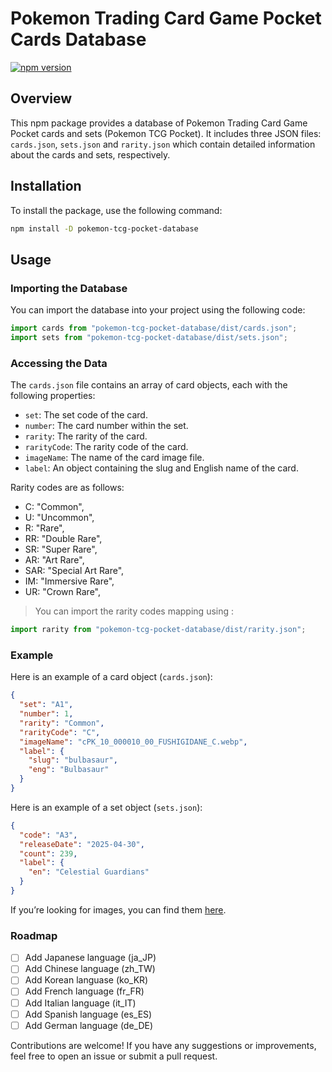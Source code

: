 # Pokemon Trading Card Game Pocket Cards Database

[![npm version](https://badge.fury.io/js/pokemon-tcg-pocket-database.svg)](https://www.npmjs.com/package/pokemon-tcg-pocket-database)

## Overview

This npm package provides a database of Pokemon Trading Card Game Pocket cards and sets (Pokemon TCG Pocket). 
It includes three JSON files: `cards.json`, `sets.json` and `rarity.json` which contain detailed information about the cards and sets, respectively.

## Installation

To install the package, use the following command:

```bash
npm install -D pokemon-tcg-pocket-database
```

## Usage

### Importing the Database

You can import the database into your project using the following code:

```js
import cards from "pokemon-tcg-pocket-database/dist/cards.json";
import sets from "pokemon-tcg-pocket-database/dist/sets.json";
```

### Accessing the Data

The `cards.json` file contains an array of card objects, each with the following properties:

- `set`: The set code of the card.
- `number`: The card number within the set.
- `rarity`: The rarity of the card.
- `rarityCode`: The rarity code of the card.
- `imageName`: The name of the card image file.
- `label`: An object containing the slug and English name of the card.

Rarity codes are as follows:

- C: "Common",
- U: "Uncommon",
- R: "Rare",
- RR: "Double Rare",
- SR: "Super Rare",
- AR: "Art Rare",
- SAR: "Special Art Rare",
- IM: "Immersive Rare",
- UR: "Crown Rare",

> You can import the rarity codes mapping using :

```js
import rarity from "pokemon-tcg-pocket-database/dist/rarity.json";
```

### Example

Here is an example of a card object (`cards.json`):

```json
{
  "set": "A1",
  "number": 1,
  "rarity": "Common",
  "rarityCode": "C",
  "imageName": "cPK_10_000010_00_FUSHIGIDANE_C.webp",
  "label": {
    "slug": "bulbasaur",
    "eng": "Bulbasaur"
  }
}
```

Here is an example of a set object (`sets.json`):

```json
{
  "code": "A3",
  "releaseDate": "2025-04-30",
  "count": 239,
  "label": {
    "en": "Celestial Guardians"
  }
}
```

If you’re looking for images, you can find them [here](https://github.com/flibustier/pokemon-tcg-exchange/tree/main/public/images/cards).

### Roadmap

- [ ] Add Japanese language (ja_JP)
- [ ] Add Chinese language (zh_TW)
- [ ] Add Korean languase (ko_KR)
- [ ] Add French language (fr_FR)
- [ ] Add Italian language (it_IT)
- [ ] Add Spanish language (es_ES)
- [ ] Add German language (de_DE)

Contributions are welcome! If you have any suggestions or improvements, feel free to open an issue or submit a pull request.
